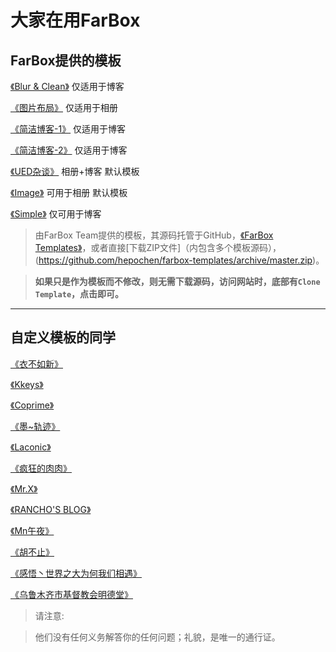 # 大家在用FarBox 

## FarBox提供的模板
[《Blur & Clean》](http://blur.farbox.com) 仅适用于博客  

[《图片布局》](http://layout.farbox.com) 仅适用于相册 

[《简洁博客-1》](http://detail.farbox.com) 仅适用于博客 

[《简洁博客-2》](http://jiansu.farbox.com) 仅适用于博客 

[《UED杂谈》](http://ued.com.cn/) 相册+博客 默认模板

[《Image》](http://image.farbox.com/) 可用于相册 默认模板

[《Simple》](http://simple.farbox.com/) 仅可用于博客

> 由FarBox Team提供的模板，其源码托管于GitHub，[《FarBox Templates》](https://github.com/hepochen/farbox-templates)，或者直接[下载ZIP文件]（内包含多个模板源码），(https://github.com/hepochen/farbox-templates/archive/master.zip)。

> **如果只是作为模板而不修改，则无需下载源码，访问网站时，底部有`Clone Template`，点击即可。**

- - - - - - - - -


## 自定义模板的同学
[《衣不如新》](http://motype.org)  

[《Kkeys》](http://kkeys.me/)  

[《Coprime》](http://blog.copri.me)

[《墨~轨迹》](http://morlay.farbox.com/)

[《Laconic》](http://dushunfan.com/)

[《疯狂的肉肉》](http://fkdrr.org/)

[《Mr.X》](http://xxxx.io/)  

[《RANCHO'S BLOG》](http://blog.gaoji.us/)

[《Mn午夜》](http://sumory.com/)

[《胡不止》](http://hubuzhi.com/)

[《感悟丶世界之大为何我们相遇》](http://www.michellegu.com/)

[《乌鲁木齐市基督教会明德堂》](http://xjchurch.org/)

> 请注意:

> 他们没有任何义务解答你的任何问题；礼貌，是唯一的通行证。


